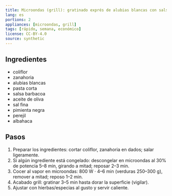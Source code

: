 ```yaml
---
title: Microondas (grill): gratinado exprés de alubias blancas con salsa teriyaki
lang: es
portions: 2
appliances: [microondas, grill]
tags: [rápido, semana, económico]
license: CC-BY-4.0
source: synthetic
---
```

## Ingredientes
- coliflor
- zanahoria
- alubias blancas
- pasta corta
- salsa barbacoa
- aceite de oliva
- sal fina
- pimienta negra
- perejil
- albahaca

## Pasos
1. Preparar los ingredientes: cortar coliflor, zanahoria en dados; salar ligeramente.
2. Si algún ingrediente está congelado: descongelar en microondas al 30% de potencia 5–8 min, girando a mitad; reposar 2–3 min.
3. Cocer al vapor en microondas: 800 W · 4–6 min (verduras 250–300 g), remover a mitad; reposo 1–2 min.
4. Acabado grill: gratinar 3–5 min hasta dorar la superficie (vigilar).
5. Ajustar con hierbas/especias al gusto y servir caliente.
